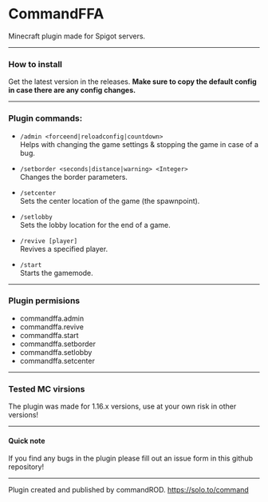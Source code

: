 # CommandFFA
Minecraft plugin made for Spigot servers.
___

### How to install
Get the latest version in the releases.
**Make sure to copy the default config in case there are any config changes.**
___

### Plugin commands:
- ``/admin <forceend|reloadconfig|countdown>``<br />
Helps with changing the game settings & stopping the game in case of a bug.

- ``/setborder <seconds|distance|warning> <Integer>`` <br />
Changes the border parameters.

- ``/setcenter``<br />
Sets the center location of the game (the spawnpoint).

- ``/setlobby`` <br />
Sets the lobby location for the end of a game.

- ``/revive [player]`` <br />
Revives a specified player.

- ``/start`` <br />
Starts the gamemode.
---

### Plugin permisions
- commandffa.admin
- commandffa.revive
- commandffa.start
- commandffa.setborder
- commandffa.setlobby
- commandffa.setcenter
___
### Tested MC virsions
The plugin was made for 1.16.x versions, use at your own risk in other versions!
___

#### Quick note
If you find any bugs in the plugin please fill out an issue form in this github repository!
___
Plugin created and published by commandROD.
https://solo.to/command
<br />

